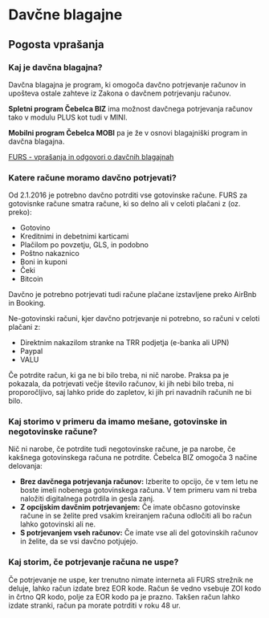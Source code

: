 # Davčne blagajne

## Pogosta vprašanja

### Kaj je davčna blagajna?

Davčna blagajna je program, ki omogoča davčno potrjevanje računov in upošteva ostale zahteve iz Zakona o davčnem potrjevanju računov. 

**Spletni program Čebelca BIZ** ima možnost davčnega potrjevanja računov tako v modulu PLUS kot tudi v MINI. 

**Mobilni program Čebelca MOBI** pa je že v osnovi blagajniški program in davčna blagajna.

[FURS - vprašanja in odgovori o davčnih blagajnah](https://www.fu.gov.si/fileadmin/Internet/Nadzor/Podrocja/Davcne_blagajne_in_VKR/Vprasanja_in_odgovori/Davcno_potrjevanje_racunov.doc)

### Katere račune moramo davčno potrjevati?

Od 2.1.2016 je potrebno davčno potrditi vse gotovinske račune. FURS za gotovisnke račune smatra račune, ki so delno ali v celoti plačani z (oz. preko):

* Gotovino
* Kreditnimi in debetnimi karticami
* Plačilom po povzetju, GLS, in podobno
* Poštno nakaznico
* Boni in kuponi
* Čeki
* Bitcoin

Davčno je potrebno potrjevati tudi račune plačane izstavljene preko AirBnb in Booking.

Ne-gotovinski računi, kjer davčno potrjevanje ni potrebno, so računi v celoti plačani z:

* Direktnim nakazilom stranke na TRR podjetja (e-banka ali UPN)
* Paypal
* VALU

Če potrdite račun, ki ga ne bi bilo treba, ni nič narobe. Praksa pa je pokazala, da potrjevati večje število računov, ki jih nebi bilo treba, ni proporočljivo, saj lahko pride do zapletov, ki jih pri navadnih računih ne bi bilo.

### Kaj storimo v primeru da imamo mešane, gotovinske in negotovinske račune?

Nič ni narobe, če potrdite tudi negotovinske račune, je pa narobe, če kakšnega gotovinskega računa ne potrdite. Čebelca BIZ omogoča 3 načine delovanja:

* **Brez davčnega potrjevanja računov:**
Izberite to opcijo, če v tem letu ne boste imeli nobenega gotovinskega računa. V tem primeru vam ni treba naložiti digitalnega potrdila in gesla zanj.
* **Z opcijskim davčnim potrjevanjem:**
Če imate občasno gotovinske račune in se želite pred vsakim kreiranjem računa odločiti ali bo račun lahko gotovinski ali ne.
* **S potrjevanjem vseh računov:**
Če imate vse ali del gotovinskih računov in želite, da se vsi davčno potjujejo.

### Kaj storim, če potrjevanje računa ne uspe?

Če potrjevanje ne uspe, ker trenutno nimate interneta ali FURS strežnik ne deluje, lahko račun izdate brez EOR kode. Račun še vedno vsebuje ZOI kodo in črtno QR kodo, polje za EOR kodo pa je prazno. Takšen račun lahko izdate stranki, račun pa morate potrditi v roku 48 ur.
